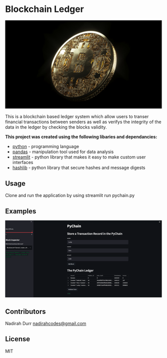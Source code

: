 # Blockchain Ledger

![Crypto Image](images/crypto.jpg)

This is a blockchain based ledger system which allow users to transer financial transactions between senders as well as verifys the integrity of the data in the ledger by checking the blocks validity. 


**This project was created using the following libaries and dependancies:**

* [python](https://www.python.org/) - programming language
* [pandas](https://pandas.pydata.org/)  - manipulation tool used for data analysis 
* [streamlit](https://docs.streamlit.io/) - python library that makes it easy to make custom user interfaces 
* [hashlib](https://docs.python.org/3/library/hashlib.html) - python library that secure hashes and message digests 

## Usage

Clone and run the application by using streamlit run pychain.py

## Examples
![Blockchain Ledger](images/blockchain-ledger.png)

## Contributors

Nadirah Durr
nadirahcodes@gmail.com

## License
MIT
